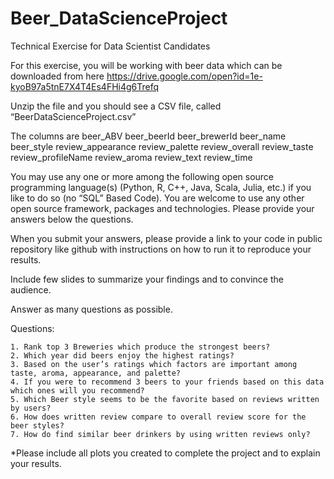 # Beer_DataScienceProject


Technical Exercise for Data Scientist Candidates

For this exercise, you will be working with beer data which can be downloaded from here 
https://drive.google.com/open?id=1e-kyoB97a5tnE7X4T4Es4FHi4g6Trefq
 
Unzip the file and you should see a CSV file, called “BeerDataScienceProject.csv”

The columns are
beer_ABV	beer_beerId	beer_brewerId	beer_name	beer_style	review_appearance	review_palette	review_overall	review_taste	review_profileName	review_aroma	review_text	review_time


You may use any one or more among the following open source programming language(s) (Python, R, C++, Java, Scala, Julia, etc.) if you like to do so (no “SQL” Based Code). You are welcome to use any other open source framework, packages and technologies. Please provide your answers below the questions. 

When you submit your answers, please provide a link to your code in public repository like github with instructions on how to run it to reproduce your results.

Include few slides to summarize your findings and to convince the audience.     

Answer as many questions as possible.
 
Questions: 

    1. Rank top 3 Breweries which produce the strongest beers?
    2. Which year did beers enjoy the highest ratings? 
    3. Based on the user’s ratings which factors are important among taste, aroma, appearance, and palette?
    4. If you were to recommend 3 beers to your friends based on this data which ones will you recommend?
    5. Which Beer style seems to be the favorite based on reviews written by users? 
    6. How does written review compare to overall review score for the beer styles?
    7. How do find similar beer drinkers by using written reviews only?   

*Please include all plots you created to complete the project and to explain your results. 
